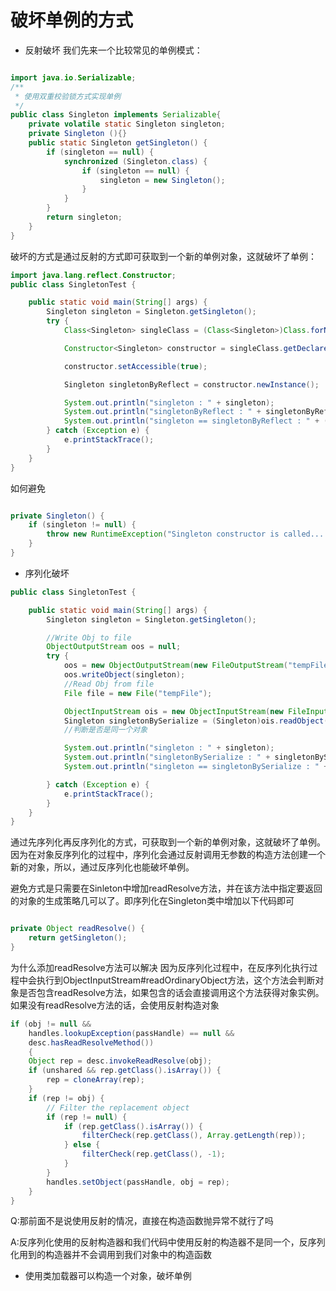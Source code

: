 # 破坏单例的方式

- 反射破坏 
我们先来一个比较常见的单例模式：
```java

import java.io.Serializable;
/**
 * 使用双重校验锁方式实现单例
 */
public class Singleton implements Serializable{
    private volatile static Singleton singleton;
    private Singleton (){}
    public static Singleton getSingleton() {
        if (singleton == null) {
            synchronized (Singleton.class) {
                if (singleton == null) {
                    singleton = new Singleton();
                }
            }
        }
        return singleton;
    }
}
```
破坏的方式是通过反射的方式即可获取到一个新的单例对象，这就破坏了单例：
```java
import java.lang.reflect.Constructor;
public class SingletonTest {

    public static void main(String[] args) {
        Singleton singleton = Singleton.getSingleton();
        try {
            Class<Singleton> singleClass = (Class<Singleton>)Class.forName("com.dev.interview.Singleton");

            Constructor<Singleton> constructor = singleClass.getDeclaredConstructor(null);

            constructor.setAccessible(true);

            Singleton singletonByReflect = constructor.newInstance();

            System.out.println("singleton : " + singleton);
            System.out.println("singletonByReflect : " + singletonByReflect);
            System.out.println("singleton == singletonByReflect : " + (singleton == singletonByReflect));
        } catch (Exception e) {
            e.printStackTrace();
        }
    }
}
```
如何避免
```java

private Singleton() {
    if (singleton != null) {
        throw new RuntimeException("Singleton constructor is called... ");
    }
}
```

- 序列化破坏
```java
public class SingletonTest {

    public static void main(String[] args) {
        Singleton singleton = Singleton.getSingleton();

        //Write Obj to file
        ObjectOutputStream oos = null;
        try {
            oos = new ObjectOutputStream(new FileOutputStream("tempFile"));
            oos.writeObject(singleton);
            //Read Obj from file
            File file = new File("tempFile");

            ObjectInputStream ois = new ObjectInputStream(new FileInputStream(file));
            Singleton singletonBySerialize = (Singleton)ois.readObject();
            //判断是否是同一个对象

            System.out.println("singleton : " + singleton);
            System.out.println("singletonBySerialize : " + singletonBySerialize);
            System.out.println("singleton == singletonBySerialize : " + (singleton == singletonBySerialize));

        } catch (Exception e) {
            e.printStackTrace();
        }
    }
}
```
通过先序列化再反序列化的方式，可获取到一个新的单例对象，这就破坏了单例。
因为在对象反序列化的过程中，序列化会通过反射调用无参数的构造方法创建一个新的对象，所以，通过反序列化也能破坏单例。

避免方式是只需要在Sinleton中增加readResolve方法，并在该方法中指定要返回的对象的生成策略几可以了。即序列化在Singleton类中增加以下代码即可
```java

private Object readResolve() {
    return getSingleton();
}
```

为什么添加readResolve方法可以解决
因为反序列化过程中，在反序列化执行过程中会执行到ObjectInputStream#readOrdinaryObject方法，这个方法会判断对象是否包含readResolve方法，如果包含的话会直接调用这个方法获得对象实例。
如果没有readResolve方法的话，会使用反射构造对象
```java
if (obj != null &&
    handles.lookupException(passHandle) == null &&
    desc.hasReadResolveMethod())
    {
    Object rep = desc.invokeReadResolve(obj);
    if (unshared && rep.getClass().isArray()) {
        rep = cloneArray(rep);
    }
    if (rep != obj) {
        // Filter the replacement object
        if (rep != null) {
            if (rep.getClass().isArray()) {
                filterCheck(rep.getClass(), Array.getLength(rep));
            } else {
                filterCheck(rep.getClass(), -1);
            }
        }
        handles.setObject(passHandle, obj = rep);
    }
}
```

Q:那前面不是说使用反射的情况，直接在构造函数抛异常不就行了吗

A:反序列化使用的反射构造器和我们代码中使用反射的构造器不是同一个，反序列化用到的构造器并不会调用到我们对象中的构造函数


- 使用类加载器可以构造一个对象，破坏单例